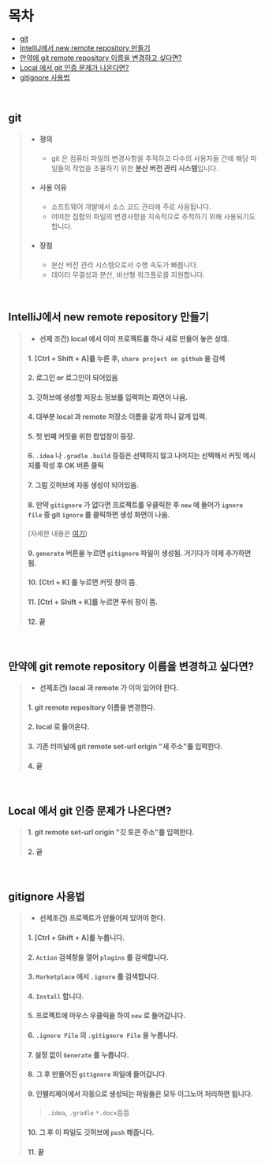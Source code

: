 # 목차
- [git](#git)
- [IntelliJ에서 new remote repository 만들기](#intellij에서-new-remote-repository-만들기)
- [만약에 git remote repository 이름을 변경하고 싶다면?](#만약에-git-remote-repository-이름을-변경하고-싶다면)
- [Local 에서 git 인증 문제가 나온다면?](#local-에서-git-인증-문제가-나온다면)
- [gitignore 사용법](#gitignore-사용법)

<br>

## git
> - #### 정의
>     - git 은 컴퓨터 파일의 변경사항을 추적하고 다수의 사용자들 간에 해당 파일들의 작업을 조율하기 위한 **분산 버전 관리 시스템**입니다.
> - #### 사용 이유
>     - 소프트웨어 개발에서 소스 코드 관리에 주로 사용됩니다.
>     - 어떠한 집합의 파일의 변경사항을 지속적으로 추적하기 위해 사용되기도 합니다.
> - #### 장점
>     - 분산 버전 관리 시스템으로서 수행 속도가 빠릅니다.
>     - 데이터 무결성과 분산, 비선형 워크플로를 지원합니다.

<br>

## IntelliJ에서 new remote repository 만들기
>- #### 선제 조건) local 에서 이미 프로젝트를 하나 새로 만들어 놓은 상태.
> #### 1. [Ctrl + Shift + A]를 누른 후, `share project on github` 을 검색
> #### 2. 로그인 or 로그인이 되어있음
> #### 3. 깃허브에 생성할 저장소 정보를 입력하는 화면이 나옴.
> #### 4. 대부분 local 과 remote 저장소 이름을 같게 하니 같게 입력.
> #### 5. 첫 번째 커밋을 위한 팝업창이 등장.
> #### 6. `.idea` 나 `.gradle` `.build` 등등은 선택하지 않고 나머지는 선택해서 커밋 메시지를 작성 후 OK 버튼 클릭
> #### 7. 그럼 깃허브에 자동 생성이 되어있음.
> #### 8. 만약 `gitignore` 가 없다면 프로젝트를 우클릭한 후 `new` 에 들어가 `ignore file` 중 git `ignore` 를 클릭하면 생성 화면이 나옴.
> (자세한 내용은 [여기](#gitignore-사용법))
> #### 9. `generate` 버튼을 누르면 `gitignore` 파일이 생성됨. 거기다가 이제 추가하면 됨.
> #### 10. [Ctrl + K] 를 누르면 커밋 창이 뜸.
> #### 11. [Ctrl + Shift + K]를 누르면 푸쉬 창이 뜸.
> #### 12. 끝

<br>

## 만약에 git remote repository 이름을 변경하고 싶다면?
> - #### 선제조건) local 과 remote 가 이미 있어야 한다.
> #### 1. git remote repository 이름을 변경한다.
> #### 2. local 로 들어온다.
> #### 3. 기존 터미널에 git remote set-url origin "새 주소"를 입력한다.
> #### 4. 끝

<br>

## Local 에서 git 인증 문제가 나온다면?
> #### 1. git remote set-url origin "깃 토큰 주소"를 입력한다.
> #### 2. 끝

<br>

## gitignore 사용법
> - #### 선제조건) 프로젝트가 만들어져 있어야 한다.
> #### 1. [Ctrl + Shift + A]를 누릅니다.
> #### 2. `Action` 검색창을 열어 `plugins` 를 검색합니다.
> #### 3. `Marketplace` 에서 `.ignore` 를 검색합니다.
> #### 4. `Install` 합니다.
> #### 5. 프로젝트에 마우스 우클릭을 하여 `new` 로 들어갑니다.
> #### 6. `.ignore File` 의 `.gitignore File` 을 누릅니다.
> #### 7. 설정 없이 `Generate` 를 누릅니다.
> #### 8. 그 후 만들어진 `gitignore` 파일에 들어갑니다.
> #### 9. 인텔리제이에서 자동으로 생성되는 파일들은 모두 이그노어 처리하면 됩니다.
> > `.idea`, `.gradle` `*.docx`등등
> #### 10. 그 후 이 파일도 깃허브에 `push` 해줍니다.
> #### 11. 끝

<br>

